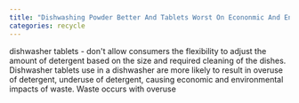 ```yaml
---
title: "Dishwashing Powder Better And Tablets Worst On Econonmic And Enviromental Impacts Of Waste"
categories: recycle
---
```


dishwasher tablets - don't allow consumers the flexibility to adjust the amount of detergent based on the size and required cleaning of the dishes. Dishwasher tablets use in a dishwasher are more likely to result in overuse of detergent, underuse of detergent, causing economic and environmental impacts of waste.  Waste occurs with overuse
